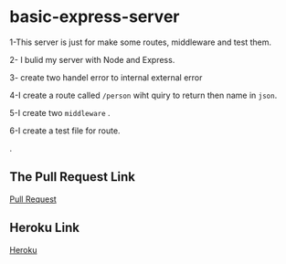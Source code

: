 # basic-express-server

1-This server is just for make some routes, middleware and test them.

2- I bulid my server with Node and Express.

3- create two handel error to internal external error

4-I create a route called `/person` wiht quiry to return  then name in `json`.

5-I create two  `middleware` .

6-I create a test file for  route.




.

## The Pull Request Link
[Pull Request](https://github.com/mohammadhaimour/basic-express-server/branches)

## Heroku Link
[Heroku](https://basicexpressapp.herokuapp.com/)

